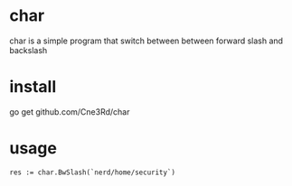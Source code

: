 # char
char is a simple program that switch between between forward slash and backslash

# install 

go get github.com/Cne3Rd/char

# usage 

```
res := char.BwSlash(`nerd/home/security`)

```
